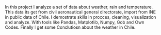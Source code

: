 In this project I analyze a set of data about weather, rain and temperature. This data its get from civil aeronautical general directorate, import from INE in public data of Chile.
I demostrate skills in procces, cleaning, visualization and analyze. 
With tools like Pandas, Matplotlib, Numpy, Gob and Own Codes.
Finally I get some Conclutiosn about the weather in Chile.

